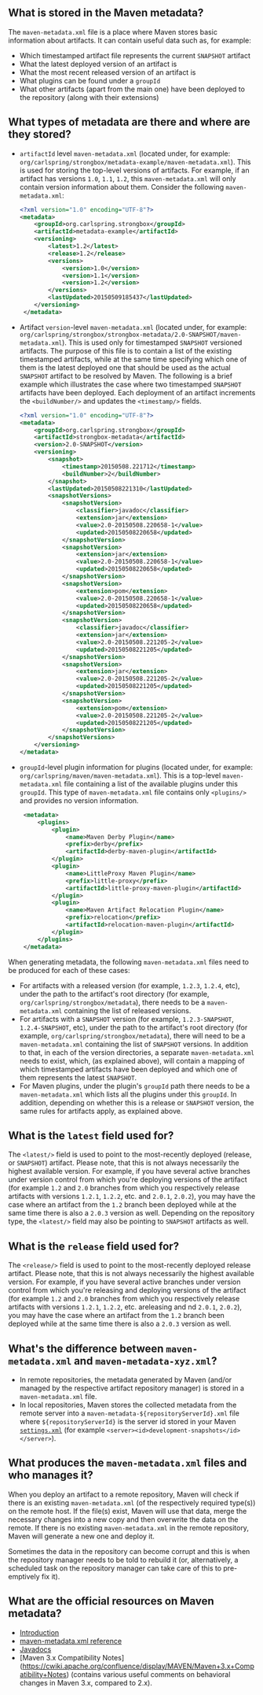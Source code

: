 ## What is stored in the Maven metadata?

The `maven-metadata.xml` file is a place where Maven stores basic information about artifacts. It can contain useful data such as, for example:

- Which timestamped artifact file represents the current `SNAPSHOT` artifact
- What the latest deployed version of an artifact is
- What the most recent released version of an artifact is
- What plugins can be found under a `groupId`
- What other artifacts (apart from the main one) have been deployed to the repository (along with their extensions)

## What types of metadata are there and where are they stored?

- `artifactId` level `maven-metadata.xml` (located under, for example: `org/carlspring/strongbox/metadata-example/maven-metadata.xml`). This is used for storing the top-level versions of artifacts. For example, if an artifact has versions `1.0`, `1.1`, `1.2`, this `maven-metadata.xml` will only contain version information about them. Consider the following `maven-metadata.xml`:

    ```xml
    <?xml version="1.0" encoding="UTF-8"?>
    <metadata>
        <groupId>org.carlspring.strongbox</groupId>
        <artifactId>metadata-example</artifactId>
        <versioning>
            <latest>1.2</latest>
            <release>1.2</release>
            <versions>
                <version>1.0</version>
                <version>1.1</version>
                <version>1.2</version>
            </versions>
            <lastUpdated>20150509185437</lastUpdated>
        </versioning>
     </metadata>
     ```

- Artifact `version`-level `maven-metadata.xml` (located under, for example: `org/carlspring/strongbox/strongbox-metadata/2.0-SNAPSHOT/maven-metadata.xml`). This is used only for timestamped `SNAPSHOT` versioned artifacts. The purpose of this file is to contain a list of the existing timestamped artifacts, while at the same time specifying which one of them is the latest deployed one that should be used as the actual `SNAPSHOT` artifact to be resolved by Maven. The following is a brief example which illustrates the case where two timestamped `SNAPSHOT` artifacts have been deployed. Each deployment of an artifact increments the `<buildNumber/>` and updates the `<timestamp/>` fields.

    ```xml
    <?xml version="1.0" encoding="UTF-8"?>
    <metadata>
        <groupId>org.carlspring.strongbox</groupId>
        <artifactId>strongbox-metadata</artifactId>
        <version>2.0-SNAPSHOT</version>
        <versioning>
            <snapshot>
                <timestamp>20150508.221712</timestamp>
                <buildNumber>2</buildNumber>
            </snapshot>
            <lastUpdated>20150508221310</lastUpdated>
            <snapshotVersions>
                <snapshotVersion>
                    <classifier>javadoc</classifier>
                    <extension>jar</extension>
                    <value>2.0-20150508.220658-1</value>
                    <updated>20150508220658</updated>
                </snapshotVersion>
                <snapshotVersion>
                    <extension>jar</extension>
                    <value>2.0-20150508.220658-1</value>
                    <updated>20150508220658</updated>
                </snapshotVersion>
                <snapshotVersion>
                    <extension>pom</extension>
                    <value>2.0-20150508.220658-1</value>
                    <updated>20150508220658</updated>
                </snapshotVersion>
                <snapshotVersion>
                    <classifier>javadoc</classifier>
                    <extension>jar</extension>
                    <value>2.0-20150508.221205-2</value>
                    <updated>20150508221205</updated>
                </snapshotVersion>
                <snapshotVersion>
                    <extension>jar</extension>
                    <value>2.0-20150508.221205-2</value>
                    <updated>20150508221205</updated>
                </snapshotVersion>
                <snapshotVersion>
                    <extension>pom</extension>
                    <value>2.0-20150508.221205-2</value>
                    <updated>20150508221205</updated>
                </snapshotVersion>
            </snapshotVersions>
        </versioning>
    </metadata>
    ```

- `groupId`-level plugin information for plugins (located under, for example: `org/carlspring/maven/maven-metadata.xml`). This is a top-level `maven-metadata.xml` file containing a list of the available plugins under this `groupId`. This type of `maven-metadata.xml` file contains only `<plugins/>` and provides no version information.

   ```xml
    <metadata>
        <plugins>
            <plugin>
                <name>Maven Derby Plugin</name>
                <prefix>derby</prefix>
                <artifactId>derby-maven-plugin</artifactId>
            </plugin>
            <plugin>
                <name>LittleProxy Maven Plugin</name>
                <prefix>little-proxy</prefix>
                <artifactId>little-proxy-maven-plugin</artifactId>
            </plugin>
            <plugin>
                <name>Maven Artifact Relocation Plugin</name>
                <prefix>relocation</prefix>
                <artifactId>relocation-maven-plugin</artifactId>
            </plugin>
        </plugins>
    </metadata>
    ```

When generating metadata, the following `maven-metadata.xml` files need to be produced for each of these cases:
- For artifacts with a released version (for example, `1.2.3`, `1.2.4`, etc), under the path to the artifact's root directory (for example, `org/carlspring/strongbox/metadata`), there needs to be a `maven-metadata.xml` containing the list of released versions.
- For artifacts with a `SNAPSHOT` version (for example, `1.2.3-SNAPSHOT`, `1.2.4-SNAPSHOT`, etc), under the path to the artifact's root directory (for example, `org/carlspring/strongbox/metadata`), there will need to be a `maven-metadata.xml` containing the list of `SNAPSHOT` versions. In addition to that, in each of the version directories, a separate `maven-metadata.xml` needs to exist, which, (as explained above), will contain a mapping of which timestamped artifacts have been deployed and which one of them represents the latest `SNAPSHOT`.
- For Maven plugins, under the plugin's `groupId` path there needs to be a `maven-metadata.xml` which lists all the plugins under this `groupId`. In addition, depending on whether this is a release or `SNAPSHOT` version, the same rules for artifacts apply, as explained above.


## What is the `latest` field used for?
The `<latest/>` field is used to point to the most-recently deployed (release, or `SNAPSHOT`) artifact. Please note, that this is not always necessarily the highest available version. For example, if you have several active branches under version control from which you're deploying versions of the artifact (for example `1.2` and `2.0` branches from which you respectively release artifacts with versions `1.2.1`, `1.2.2`, etc. and `2.0.1`, `2.0.2`), you may have the case where an artifact from the `1.2` branch been deployed while at the same time there is also a `2.0.3` version as well. Depending on the repository type, the `<latest/>` field may also be pointing to `SNAPSHOT` artifacts as well.

## What is the `release` field used for?
The `<release/>` field is used to point to the most-recently deployed release artifact. Please note, that this is not always necessarily the highest available version. For example, if you have several active branches under version control from which you're releasing and deploying versions of the artifact (for example `1.2` and `2.0` branches from which you respectively release artifacts with versions `1.2.1`, `1.2.2`, etc. areleasing and nd `2.0.1`, `2.0.2`), you may have the case where an artifact from the `1.2` branch been deployed while at the same time there is also a `2.0.3` version as well.

## What's the difference between `maven-metadata.xml` and `maven-metadata-xyz.xml`?
- In remote repositories, the metadata generated by Maven (and/or managed by the respective artifact repository manager) is stored in a `maven-metadata.xml` file.
- In local repositories, Maven stores the collected metadata from the remote server into a `maven-metadata-${repositoryServerId}.xml` file where `${repositoryServerId}` is the server id stored in your Maven [`settings.xml`](https://maven.apache.org/settings.html#Servers) (for example `<server><id>development-snapshots</id></server>`).

## What produces the `maven-metadata.xml` files and who manages it?
When you deploy an artifact to a remote repository, Maven will check if there is an existing `maven-metadata.xml` (of the respectively required type(s)) on the remote host. If the file(s) exist, Maven will use that data, merge the necessary changes into a new copy and then overwrite the data on the remote. If there is no existing `maven-metadata.xml` in the remote repository, Maven will generate a new one and deploy it.

Sometimes the data in the repository can become corrupt and this is when the repository manager needs to be told to rebuild it (or, alternatively, a scheduled task on the repository manager can take care of this to pre-emptively fix it). 

## What are the official resources on Maven metadata?
- [Introduction](http://maven.apache.org/ref/3.3.9/maven-repository-metadata/index.html)
- [maven-metadata.xml reference](http://maven.apache.org/ref/3.3.9/maven-repository-metadata/repository-metadata.html)
- [Javadocs](http://maven.apache.org/ref/3.3.9/maven-repository-metadata/apidocs/index.html)
- [Maven 3.x Compatibility Notes] (https://cwiki.apache.org/confluence/display/MAVEN/Maven+3.x+Compatibility+Notes) (contains various useful comments on behavioral changes in Maven 3.x, compared to 2.x).